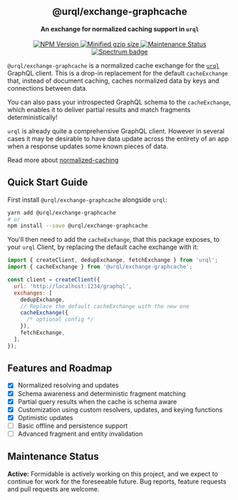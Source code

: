<h2 align="center">@urql/exchange-graphcache</h2>
<p align="center">
<strong>An exchange for normalized caching support in <code>urql</code></strong>
<br /><br />
<a href="https://npmjs.com/package/@urql/exchange-graphcache">
  <img alt="NPM Version" src="https://img.shields.io/npm/v/@urql/exchange-graphcache.svg" />
</a>
<a href="https://bundlephobia.com/result?p=@urql/exchange-graphcache">
  <img alt="Minified gzip size" src="https://img.shields.io/bundlephobia/minzip/@urql/exchange-graphcache.svg?label=gzip%20size" />
</a>
<a href="https://github.com/FormidableLabs/urql-exchange-graphcache#maintenance-status">
  <img alt="Maintenance Status" src="https://img.shields.io/badge/maintenance-active-green.svg" />
</a>
<a href="https://spectrum.chat/urql">
  <img alt="Spectrum badge" src="https://withspectrum.github.io/badge/badge.svg" />
</a>
</p>

`@urql/exchange-graphcache` is a normalized cache exchange for the [`urql`](https://github.com/FormidableLabs/urql) GraphQL client.
This is a drop-in replacement for the default `cacheExchange` that, instead of document
caching, caches normalized data by keys and connections between data.

You can also pass your introspected GraphQL schema to the `cacheExchange`, which enables
it to deliver partial results and match fragments deterministically!

`urql` is already quite a comprehensive GraphQL client. However in several cases it may be
desirable to have data update across the entirety of an app when a response updates some
known pieces of data.

Read more about [normalized-caching](https://formidable.com/open-source/urql/docs/graphcache)

## Quick Start Guide

First install `@urql/exchange-graphcache` alongside `urql`:

```sh
yarn add @urql/exchange-graphcache
# or
npm install --save @urql/exchange-graphcache
```

You'll then need to add the `cacheExchange`, that this package exposes, to your `urql` Client,
by replacing the default cache exchange with it:

```js
import { createClient, dedupExchange, fetchExchange } from 'urql';
import { cacheExchange } from '@urql/exchange-graphcache';

const client = createClient({
  url: 'http://localhost:1234/graphql',
  exchanges: [
    dedupExchange,
    // Replace the default cacheExchange with the new one
    cacheExchange({
      /* optional config */
    }),
    fetchExchange,
  ],
});
```

## Features and Roadmap

- [x] Normalized resolving and updates
- [x] Schema awareness and deterministic fragment matching
- [x] Partial query results when the cache is schema aware
- [x] Customization using custom resolvers, updates, and keying functions
- [x] Optimistic updates
- [ ] Basic offline and persistence support
- [ ] Advanced fragment and entity invalidation

## Maintenance Status

**Active:** Formidable is actively working on this project, and we expect to continue for work for the foreseeable future. Bug reports, feature requests and pull requests are welcome.
